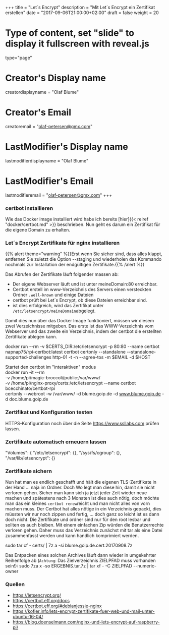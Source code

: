 +++
title = "Let´s Encrypt"
description = "Mit Let´s Encrypt ein Zertifikat erstellen"
date = "2017-09-06T21:00:00+02:00"
draft = false
weight = 20

# Type of content, set "slide" to display it fullscreen with reveal.js
type="page"

# Creator's Display name
creatordisplayname = "Olaf Blume"
# Creator's Email
creatoremail = "olaf-petersen@gmx.com"
# LastModifier's Display name
lastmodifierdisplayname = "Olaf Blume"
# LastModifier's Email
lastmodifieremail = "olaf-petersen@gmx.com"
+++



### certbot installieren
Wie das Docker image installiert wird habe ich bereits [hier]{{< relref "docker/certbot.md" >}} beschrieben. Nun geht es darum ein Zertifikat für die eigene Domain zu erhalten.

### Let´s Encrypt Zertifikate für nginx installieren

{{% alert theme="warning" %}}Erst wenn Sie sicher sind, dass alles klappt, entfernen Sie zuletzt die Option --staging und wiederholen das Kommando nochmals zur Installation der endgültigen Zertifikate.{{% /alert %}}

Das Abrufen der Zertifikate läuft folgender massen ab:
* Der eigene Webserver läuft und ist unter meineDomain:80 erreichbar.
* Certbot erstell im www-Verzeichnis des Servers einen versteckten Ordner `.well-known` und einige Dateien
* certbot prüft bei Let´s Encrypt, ob diese Dateien erreichbar sind.
* ist dies erfolgreich, wird das Zertifikat unter `/etc/letsencrypt/meineDomain`abgelegt.

Damit dies nun über das Docker Image funktioniert, müssen wir diesem zwei Verzeichnisse mitgeben. Das erste ist das WWW-Verzeichnis vom Webserver und das zweite ein Verzeichnis, indem der certbot die erstellten Zertifikate ablegen kann.

  docker run --rm -v $CERTS_DIR:/etc/letsencrypt -p 80:80 --name certbot napnap75/rpi-certbot:latest certbot certonly --standalone --standalone-supported-challenges http-01 -t -n --agree-tos -m $EMAIL -d $HOST

Startet den certbot im "interaktiven" modus  
  docker run -it --rm \
  -v /home/pi/magic-broccoli/public:/var/www/ \
  -v /home/pi/nginx-proxy/certs:/etc/letsencrypt --name certbot bcecchinato/certbot-rpi \
  certonly --webroot -w /var/www/ -d blume.goip.de -d www.blume.goip.de -d doc.blume.goip.de

### Zertifikat und Konfiguration testen
HTTPS-Konfiguration noch über die Seite https://www.ssllabs.com prüfen lassen.


### Zertifikate automatisch erneuern lassen  

  "Volumes": {
                "/etc/letsencrypt": {},
                "/sys/fs/cgroup": {},
                "/var/lib/letsencrypt": {}


### Zertifikate sichern
Nun hat man es endlich geschafft und hält die eigenen TLS-Zertifikate in der Hand ... naja im Ordner. Doch Wo legt man diese hin, damit sie nicht verloren gehen. Sicher man kann sich ja jetzt jeder Zeit wieder neue machen und spätestens nach 3 Monaten ist dies auch nötig, doch möchte man das ein kleines `certbot renew`reicht und man nicht alles von vorn machen muss.
Der Certbot hat alles nötige in ein Verzeichnis gepackt, dies müssten wir nur noch zippen und fertig, ... doch ganz so leicht ist es dann doch nicht.
Die Zertifikate und ordner sind nur für den root lesbar und sollten es auch bleiben. Mit einem einfachen Zip würden die Benutzerrechte verloren gehen. Daher muss das Verzeichnis zunächst mit tar als eine Datei zusammenfasst werden und kann handlich komprimiert werden. 

  sudo tar cf - certs/ | 7z a -si blume.goip.de.cert.20170908.7z


Das Entpacken eines solchen Archives läuft dann wieder in umgekehrter Reihenfolge ab (`Achtung`: Das Zielverzeichnis ZIELPFAD muss vorhanden sein!):
  sudo 7za x -so ERGEBNIS.tar.7z | tar xf - -C ZIELPFAD --numeric-owner


### Quellen
* https://letsencrypt.org/
* https://certbot.eff.org/docs
* https://certbot.eff.org/#debianjessie-nginx
* https://kofler.info/lets-encrypt-zertifikate-fuer-web-und-mail-unter-ubuntu-16-04/
* https://blog.doenselmann.com/nginx-und-lets-encrypt-auf-raspberry-pi/

